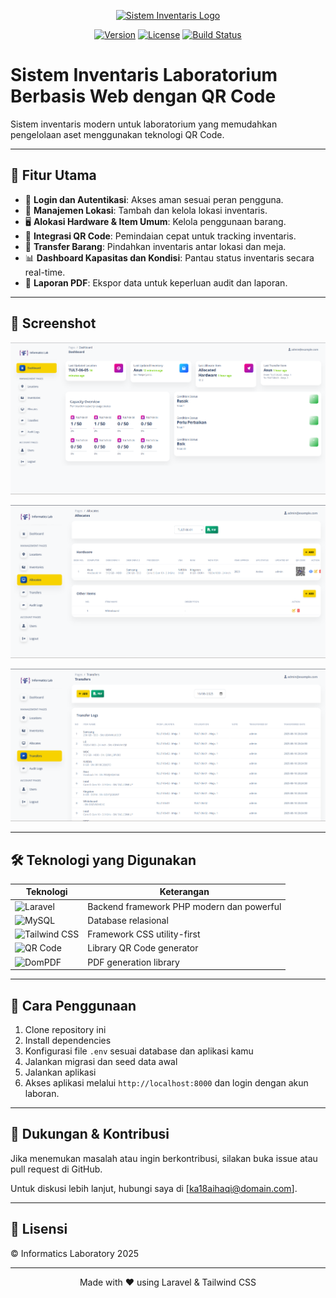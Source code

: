 <p align="center">
  <a href="#" target="_blank">
    <img src="/public/assets/screenshots/logo-iflab" width="300" alt="Sistem Inventaris Logo" />
  </a>
</p>

<p align="center">
  <a href="#"><img src="https://img.shields.io/badge/version-1.0.0-blue" alt="Version"></a>
  <a href="#"><img src="https://img.shields.io/badge/license-MIT-green" alt="License"></a>
  <a href="#"><img src="https://img.shields.io/badge/build-passing-brightgreen" alt="Build Status"></a>
</p>

# Sistem Inventaris Laboratorium Berbasis Web dengan QR Code

Sistem inventaris modern untuk laboratorium yang memudahkan pengelolaan aset menggunakan teknologi QR Code.

---

## 🚀 Fitur Utama

- 🔐 **Login dan Autentikasi**: Akses aman sesuai peran pengguna.
- 📍 **Manajemen Lokasi**: Tambah dan kelola lokasi inventaris.
- 🖥️ **Alokasi Hardware & Item Umum**: Kelola penggunaan barang.
- 📱 **Integrasi QR Code**: Pemindaian cepat untuk tracking inventaris.
- 🔄 **Transfer Barang**: Pindahkan inventaris antar lokasi dan meja.
- 📊 **Dashboard Kapasitas dan Kondisi**: Pantau status inventaris secara real-time.
- 📄 **Laporan PDF**: Ekspor data untuk keperluan audit dan laporan.

---

## 🎨 Screenshot

<p align="center">
  <img src="/public/assets/screenshots/dashboard.png" alt="Dashboard" width="600" />
</p>

<p align="center">
  <img src="/public/assets/screenshots/scan-qr.png" alt="Scan QR Code" width="600" />
</p>

<p align="center">
  <img src="/public/assets/screenshots/transfer.png" alt="Transfer Barang" width="600" />
</p>


---

## 🛠️ Teknologi yang Digunakan

| Teknologi      | Keterangan                                   |
|----------------|----------------------------------------------|
| ![Laravel](https://img.shields.io/badge/-Laravel-red?logo=laravel&logoColor=white)  | Backend framework PHP modern dan powerful |
| ![MySQL](https://img.shields.io/badge/-MySQL-blue?logo=mysql&logoColor=white)       | Database relasional                        |
| ![Tailwind CSS](https://img.shields.io/badge/-Tailwind_CSS-blue?logo=tailwind-css&logoColor=white) | Framework CSS utility-first                |
| ![QR Code](https://img.shields.io/badge/-QR_Code-black?logo=qr-code&logoColor=white) | Library QR Code generator      |
| ![DomPDF](https://img.shields.io/badge/-DomPDF-orange?logo=php&logoColor=white)     | PDF generation library                     |

---

## 📖 Cara Penggunaan

1. Clone repository ini  
2. Install dependencies  
3. Konfigurasi file `.env` sesuai database dan aplikasi kamu  
4. Jalankan migrasi dan seed data awal  
5. Jalankan aplikasi  
6. Akses aplikasi melalui `http://localhost:8000` dan login dengan akun laboran.

---

## 💬 Dukungan & Kontribusi

Jika menemukan masalah atau ingin berkontribusi, silakan buka issue atau pull request di GitHub.

Untuk diskusi lebih lanjut, hubungi saya di [ka18aihaqi@domain.com].

---

## 📄 Lisensi

© Informatics Laboratory 2025

---

<p align="center">
Made with ❤️ using Laravel & Tailwind CSS
</p>
